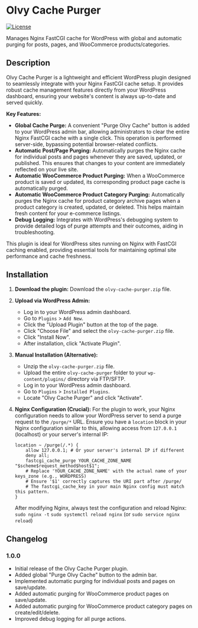 # Olvy Cache Purger

[![License](https://img.shields.io/badge/license-GPL--2.0%2B-blue.svg?style=flat-square)](https://www.gnu.org/licenses/gpl-2.0.txt)

Manages Nginx FastCGI cache for WordPress with global and automatic purging for posts, pages, and WooCommerce products/categories.

## Description

Olvy Cache Purger is a lightweight and efficient WordPress plugin designed to seamlessly integrate with your Nginx FastCGI cache setup. It provides robust cache management features directly from your WordPress dashboard, ensuring your website's content is always up-to-date and served quickly.

**Key Features:**

* **Global Cache Purge:** A convenient "Purge Olvy Cache" button is added to your WordPress admin bar, allowing administrators to clear the entire Nginx FastCGI cache with a single click. This operation is performed server-side, bypassing potential browser-related conflicts.
* **Automatic Post/Page Purging:** Automatically purges the Nginx cache for individual posts and pages whenever they are saved, updated, or published. This ensures that changes to your content are immediately reflected on your live site.
* **Automatic WooCommerce Product Purging:** When a WooCommerce product is saved or updated, its corresponding product page cache is automatically purged.
* **Automatic WooCommerce Product Category Purging:** Automatically purges the Nginx cache for product category archive pages when a product category is created, updated, or deleted. This helps maintain fresh content for your e-commerce listings.
* **Debug Logging:** Integrates with WordPress's debugging system to provide detailed logs of purge attempts and their outcomes, aiding in troubleshooting.

This plugin is ideal for WordPress sites running on Nginx with FastCGI caching enabled, providing essential tools for maintaining optimal site performance and cache freshness.

## Installation

1.  **Download the plugin:** Download the `olvy-cache-purger.zip` file.
2.  **Upload via WordPress Admin:**
    * Log in to your WordPress admin dashboard.
    * Go to `Plugins` > `Add New`.
    * Click the "Upload Plugin" button at the top of the page.
    * Click "Choose File" and select the `olvy-cache-purger.zip` file.
    * Click "Install Now".
    * After installation, click "Activate Plugin".
3.  **Manual Installation (Alternative):**
    * Unzip the `olvy-cache-purger.zip` file.
    * Upload the entire `olvy-cache-purger` folder to your `wp-content/plugins/` directory via FTP/SFTP.
    * Log in to your WordPress admin dashboard.
    * Go to `Plugins` > `Installed Plugins`.
    * Locate "Olvy Cache Purger" and click "Activate".
4.  **Nginx Configuration (Crucial):**
    For the plugin to work, your Nginx configuration needs to allow your WordPress server to send a purge request to the `/purge/*` URL. Ensure you have a `location` block in your Nginx configuration similar to this, allowing access from `127.0.0.1` (localhost) or your server's internal IP:

    ```nginx
    location ~ /purge(/.*) {
        allow 127.0.0.1; # Or your server's internal IP if different
        deny all;
        fastcgi_cache_purge YOUR_CACHE_ZONE_NAME "$scheme$request_method$host$1";
        # Replace 'YOUR_CACHE_ZONE_NAME' with the actual name of your keys_zone (e.g., WORDPRESS)
        # Ensure '$1' correctly captures the URI part after /purge/
        # The fastcgi_cache_key in your main Nginx config must match this pattern.
    }
    ```
    After modifying Nginx, always test the configuration and reload Nginx:
    `sudo nginx -t`
    `sudo systemctl reload nginx` (or `sudo service nginx reload`)

## Changelog

### 1.0.0
* Initial release of the Olvy Cache Purger plugin.
* Added global "Purge Olvy Cache" button to the admin bar.
* Implemented automatic purging for individual posts and pages on save/update.
* Added automatic purging for WooCommerce product pages on save/update.
* Added automatic purging for WooCommerce product category pages on create/edit/delete.
* Improved debug logging for all purge actions.
